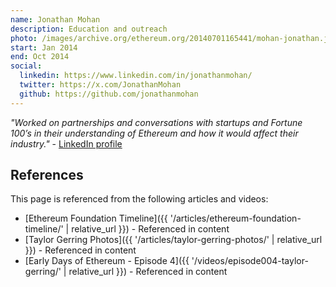 ```yaml
---
name: Jonathan Mohan
description: Education and outreach
photo: /images/archive.org/ethereum.org/20140701165441/mohan-jonathan.jpg
start: Jan 2014
end: Oct 2014
social:
  linkedin: https://www.linkedin.com/in/jonathanmohan/
  twitter: https://x.com/JonathanMohan
  github: https://github.com/jonathanmohan
---
```


*"Worked on partnerships and conversations with startups and Fortune 100’s in their understanding of Ethereum and how it would affect their industry."* - [LinkedIn profile](https://www.linkedin.com/in/jonathanmohan/)

## References

This page is referenced from the following articles and videos:

- [Ethereum Foundation Timeline]({{ '/articles/ethereum-foundation-timeline/' | relative_url }}) - Referenced in content
- [Taylor Gerring Photos]({{ '/articles/taylor-gerring-photos/' | relative_url }}) - Referenced in content
- [Early Days of Ethereum - Episode 4]({{ '/videos/episode004-taylor-gerring/' | relative_url }}) - Referenced in content
